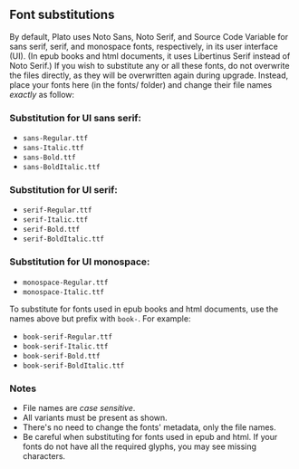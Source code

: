 ## Font substitutions

By default, Plato uses Noto Sans, Noto Serif, and Source Code Variable for sans serif, serif, and monospace fonts, respectively, in its user interface (UI). (In epub books and html documents, it uses Libertinus Serif instead of Noto Serif.) If you wish to substitute any or all these fonts, do not overwrite the files directly, as they will be overwritten again during upgrade. Instead, place your fonts here (in the fonts/ folder) and change their file names *exactly* as follow:

### Substitution for UI sans serif:

* `sans-Regular.ttf`
* `sans-Italic.ttf`
* `sans-Bold.ttf`
* `sans-BoldItalic.ttf`

### Substitution for UI serif:

* `serif-Regular.ttf`
* `serif-Italic.ttf`
* `serif-Bold.ttf`
* `serif-BoldItalic.ttf`

### Substitution for UI monospace:

* `monospace-Regular.ttf`
* `monospace-Italic.ttf`

To substitute for fonts used in epub books and html documents, use the names above but prefix with `book-`. For example:

* `book-serif-Regular.ttf`
* `book-serif-Italic.ttf`
* `book-serif-Bold.ttf`
* `book-serif-BoldItalic.ttf`

### Notes

* File names are _case sensitive_. 
* All variants must be present as shown.
* There's no need to change the fonts' metadata, only the file names.
* Be careful when substituting for fonts used in epub and html. If your fonts do not have all the required glyphs, you may see missing characters.